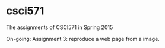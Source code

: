 csci571
=======
The assignments of CSCI571 in Spring 2015

On-going:
Assignment 3: reproduce a web page from a image.